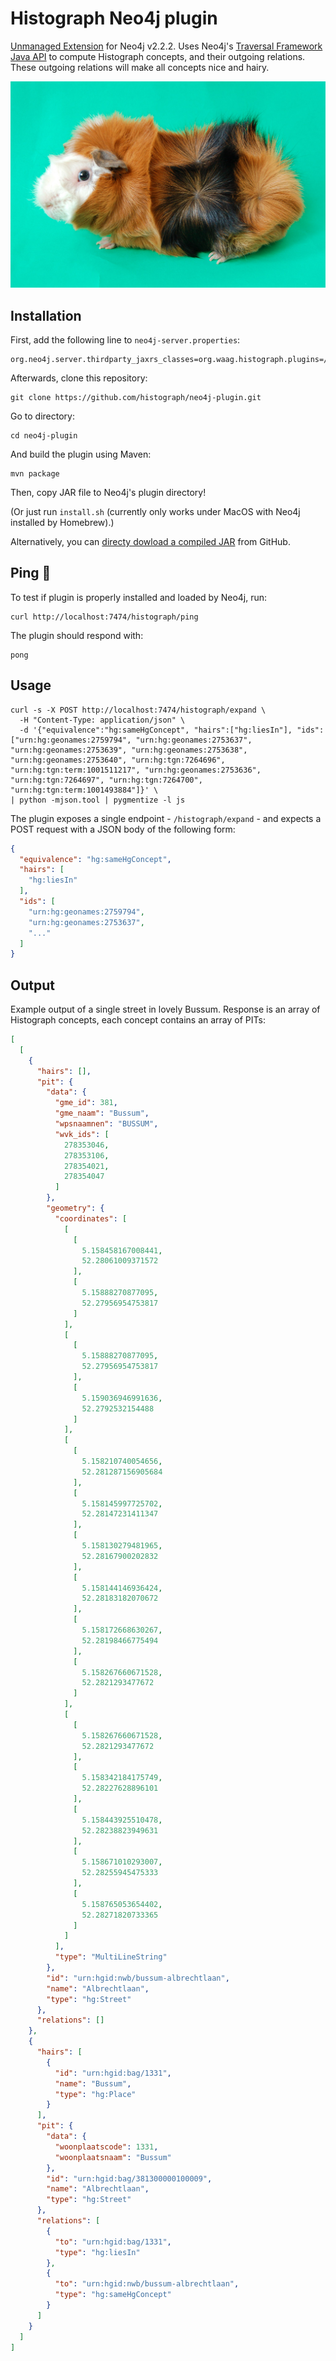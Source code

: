 # Histograph Neo4j plugin

[Unmanaged Extension](http://neo4j.com/docs/stable/server-unmanaged-extensions.html) for Neo4j v2.2.2. Uses Neo4j's [Traversal Framework Java API](http://neo4j.com/docs/stable/tutorial-traversal-java-api.html) to compute Histograph concepts, and their outgoing relations. These outgoing relations will make all concepts nice and hairy.

![](cavia.jpg)

## Installation

First, add the following line to `neo4j-server.properties`:

    org.neo4j.server.thirdparty_jaxrs_classes=org.waag.histograph.plugins=/histograph

Afterwards, clone this repository:

    git clone https://github.com/histograph/neo4j-plugin.git

Go to directory:

    cd neo4j-plugin

And build the plugin using Maven:

    mvn package

Then, copy JAR file to Neo4j's plugin directory!

(Or just run `install.sh` (currently only works under MacOS with Neo4j installed by Homebrew).)

Alternatively, you can [directy dowload a compiled JAR](dist/histograph-plugin-0.5.0-SNAPSHOT.jar) from GitHub.

## Ping 🎾

To test if plugin is properly installed and loaded by Neo4j, run:

    curl http://localhost:7474/histograph/ping

The plugin should respond with:

    pong

## Usage

    curl -s -X POST http://localhost:7474/histograph/expand \
      -H "Content-Type: application/json" \
      -d '{"equivalence":"hg:sameHgConcept", "hairs":["hg:liesIn"], "ids": ["urn:hg:geonames:2759794", "urn:hg:geonames:2753637", "urn:hg:geonames:2753639", "urn:hg:geonames:2753638", "urn:hg:geonames:2753640", "urn:hg:tgn:7264696", "urn:hg:tgn:term:1001511217", "urn:hg:geonames:2753636", "urn:hg:tgn:7264697", "urn:hg:tgn:7264700", "urn:hg:tgn:term:1001493884"]}' \
    | python -mjson.tool | pygmentize -l js

The plugin exposes a single endpoint - `/histograph/expand` - and expects a POST request with a JSON body of the following form:

```json
{
  "equivalence": "hg:sameHgConcept",
  "hairs": [
    "hg:liesIn"
  ],
  "ids": [
    "urn:hg:geonames:2759794",
    "urn:hg:geonames:2753637",
    "..."
  ]
}
```

## Output

Example output of a single street in lovely Bussum. Response is an array of Histograph concepts, each concept contains an array of PITs:

```json
[
  [
    {
      "hairs": [],
      "pit": {
        "data": {
          "gme_id": 381,
          "gme_naam": "Bussum",
          "wpsnaamnen": "BUSSUM",
          "wvk_ids": [
            278353046,
            278353106,
            278354021,
            278354047
          ]
        },
        "geometry": {
          "coordinates": [
            [
              [
                5.158458167008441,
                52.28061009371572
              ],
              [
                5.15888270877095,
                52.27956954753817
              ]
            ],
            [
              [
                5.15888270877095,
                52.27956954753817
              ],
              [
                5.159036946991636,
                52.2792532154488
              ]
            ],
            [
              [
                5.158210740054656,
                52.281287156905684
              ],
              [
                5.158145997725702,
                52.28147231411347
              ],
              [
                5.158130279481965,
                52.28167900202832
              ],
              [
                5.158144146936424,
                52.28183182070672
              ],
              [
                5.158172668630267,
                52.28198466775494
              ],
              [
                5.158267660671528,
                52.2821293477672
              ]
            ],
            [
              [
                5.158267660671528,
                52.2821293477672
              ],
              [
                5.158342184175749,
                52.28227628896101
              ],
              [
                5.158443925510478,
                52.28238823949631
              ],
              [
                5.158671010293007,
                52.28255945475333
              ],
              [
                5.158765053654402,
                52.28271820733365
              ]
            ]
          ],
          "type": "MultiLineString"
        },
        "id": "urn:hgid:nwb/bussum-albrechtlaan",
        "name": "Albrechtlaan",
        "type": "hg:Street"
      },
      "relations": []
    },
    {
      "hairs": [
        {
          "id": "urn:hgid:bag/1331",
          "name": "Bussum",
          "type": "hg:Place"
        }
      ],
      "pit": {
        "data": {
          "woonplaatscode": 1331,
          "woonplaatsnaam": "Bussum"
        },
        "id": "urn:hgid:bag/381300000100009",
        "name": "Albrechtlaan",
        "type": "hg:Street"
      },
      "relations": [
        {
          "to": "urn:hgid:bag/1331",
          "type": "hg:liesIn"
        },
        {
          "to": "urn:hgid:nwb/bussum-albrechtlaan",
          "type": "hg:sameHgConcept"
        }
      ]
    }
  ]
]
```

